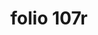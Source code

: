 ---
layout: edition
title: folio 107r
manuscript: Florence, Biblioteca Marucelliana, Carte Rajna XIX.15
sigla: R
iip: r107r.tif
milestone: 213
---